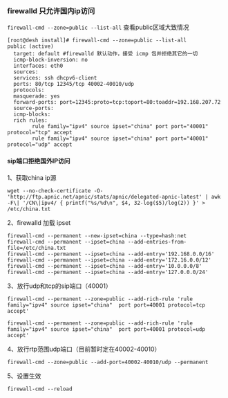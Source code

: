 ### firewalld 只允许国内ip访问

`firewall-cmd --zone=public --list-all` 查看public区域大致情况

```
[root@desh install]# firewall-cmd --zone=public --list-all
public (active)
  target: default #firewalld 默认动作，接受 icmp 包并拒绝其它的一切
  icmp-block-inversion: no
  interfaces: eth0
  sources: 
  services: ssh dhcpv6-client
  ports: 80/tcp 12345/tcp 40002-40010/udp
  protocols: 
  masquerade: yes
  forward-ports: port=12345:proto=tcp:toport=80:toaddr=192.168.207.72
  source-ports: 
  icmp-blocks: 
  rich rules: 
        rule family="ipv4" source ipset="china" port port="40001" protocol="tcp" accept
        rule family="ipv4" source ipset="china" port port="40001" protocol="udp" accept
```





#### sip端口拒绝国外IP访问

1、获取china ip源

`wget --no-check-certificate -O- 'http://ftp.apnic.net/apnic/stats/apnic/delegated-apnic-latest' | awk -F\| '/CN\|ipv4/ { printf("%s/%d\n", $4, 32-log($5)/log(2)) }' > /etc/china.txt`



2、firewalld 加载 ipset

```
firewall-cmd --permanent --new-ipset=china --type=hash:net
firewall-cmd --permanent --ipset=china --add-entries-from-file=/etc/china.txt
firewall-cmd --permanent --ipset=china --add-entry='192.168.0.0/16'
firewall-cmd --permanent --ipset=china --add-entry='172.16.0.0/12'
firewall-cmd --permanent --ipset=china --add-entry='10.0.0.0/8'
firewall-cmd --permanent --ipset=china --add-entry='127.0.0.0/24'
```


3、放行udp和tcp的sip端口（40001）

```
firewall-cmd --permanent --zone=public --add-rich-rule 'rule family="ipv4" source ipset="china"  port port=40001 protocol=tcp accept'

firewall-cmd --permanent --zone=public --add-rich-rule 'rule family="ipv4" source ipset="china"  port port=40001 protocol=udp accept'
```

 4、放行rtp范围udp端口（目前暂时定在40002-40010）

 `firewall-cmd --zone=public --add-port=40002-40010/udp --permanent`

5、设置生效

`firewall-cmd --reload`

